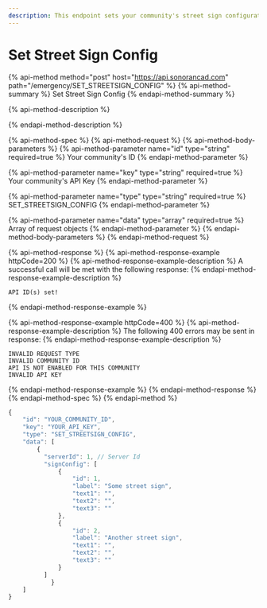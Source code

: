 ```yaml
---
description: This endpoint sets your community's street sign configuration.
---
```


# Set Street Sign Config

{% api-method method="post" host="https://api.sonorancad.com" path="/emergency/SET\_STREETSIGN\_CONFIG" %}
{% api-method-summary %}
Set Street Sign Config
{% endapi-method-summary %}

{% api-method-description %}

{% endapi-method-description %}

{% api-method-spec %}
{% api-method-request %}
{% api-method-body-parameters %}
{% api-method-parameter name="id" type="string" required=true %}
Your community's ID
{% endapi-method-parameter %}

{% api-method-parameter name="key" type="string" required=true %}
Your community's API Key
{% endapi-method-parameter %}

{% api-method-parameter name="type" type="string" required=true %}
SET\_STREETSIGN\_CONFIG
{% endapi-method-parameter %}

{% api-method-parameter name="data" type="array" required=true %}
Array of request objects
{% endapi-method-parameter %}
{% endapi-method-body-parameters %}
{% endapi-method-request %}

{% api-method-response %}
{% api-method-response-example httpCode=200 %}
{% api-method-response-example-description %}
A successful call will be met with the following response:
{% endapi-method-response-example-description %}

```
API ID(s) set!
```
{% endapi-method-response-example %}

{% api-method-response-example httpCode=400 %}
{% api-method-response-example-description %}
The following 400 errors may be sent in response:
{% endapi-method-response-example-description %}

```http
INVALID REQUEST TYPE
INVALID COMMUNITY ID
API IS NOT ENABLED FOR THIS COMMUNITY
INVALID API KEY
```
{% endapi-method-response-example %}
{% endapi-method-response %}
{% endapi-method-spec %}
{% endapi-method %}

```javascript
{
    "id": "YOUR_COMMUNITY_ID",
    "key": "YOUR_API_KEY",
    "type": "SET_STREETSIGN_CONFIG",
    "data": [
        {
          "serverId": 1, // Server Id
          "signConfig": [
              {
                  "id": 1,
                  "label": "Some street sign",
                  "text1": "",
                  "text2": "",
                  "text3": ""
              },
              {
                  "id": 2,
                  "label": "Another street sign",
                  "text1": "",
                  "text2": "",
                  "text3": ""
              }
          ]
		    }
    ]
}
```

